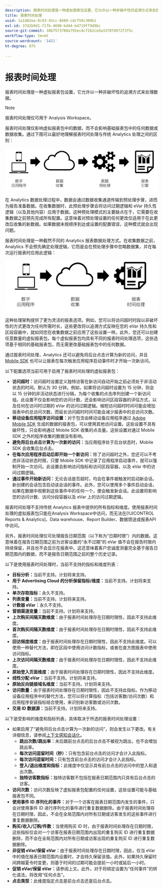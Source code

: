 ```yaml
---
description: 报表时间处理是一种虚拟报表包设置，它允许以一种非破坏性的追溯方式来处理数据。
title: 报表时间处理
uuid: 1a1d82ea-8c93-43cc-8689-cdcf59c309b1
exl-id: 3742b9d1-f1fb-4690-bd44-b4719ff9d9bc
source-git-commit: 3867573780a791ec4cf2b2ceda33707d972f3f5c
workflow-type: tm+mt
source-wordcount: '1421'
ht-degree: 97%

---
```


# 报表时间处理

报表时间处理是一种虚拟报表包设置，它允许以一种非破坏性的追溯方式来处理数据。

>[!NOTE]
>
>报表时间处理仅可用于 Analysis Workspace。

报表时间处理仅影响虚拟报表包中的数据，而不会影响基础报表包中的任何数据或数据收集。通过下图可以最好地理解报表时间处理与传统 Analytics 处理之间的区别：

![Google1](assets/google1.jpg)

在 Analytics 数据处理过程中，数据会通过数据收集通道传输到预处理步骤，进而为报告准备数据。在收集数据时，此预处理步骤会将访问过期逻辑和 eVar 持久性逻辑（以及其他内容）应用于数据。这种预处理模式的主要缺点在于，它需要在收集数据之前预先完成所有配置。这意味着对预处理设置的任何更改仅适用于在此更改后收集的新数据。如果数据未按顺序到达或设置的配置错误，这种模式就会出现问题。

报表时间处理是一种截然不同的 Analytics 报表数据处理方式。在收集数据之前，Analytics 不会预先确定处理逻辑，它而是会在预处理步骤中忽略数据集，并在每次运行报表时应用此逻辑：

![Google2](assets/google2.jpg)

这种处理架构提供了更为灵活的报表选项。例如，您可以将访问超时时段以非破坏性的方式更改为任何所需时长，这些更改将以追溯方式反映在您的 eVar 持久性和区段容器中，就如同您在收集数据之前应用了这些设置一样。此外，您还可以创建任意数量的虚拟报表包，每个虚拟报表包均具有不同的报表时间处理选项，这些选项基于相同的基础报表包，而无需更改基础报表包中的任何数据。

通过报表时间处理，Analytics 还可以避免将后台点击计算为新的访问，并且 [Mobile SDK](https://www.adobe.io/apis/cloudplatform/mobile.html) 也可以让报表在每次触发应用程序启动事件时才开始一次新访问。

以下配置选项当前可用于启用了报表时间处理的虚拟报表包：

* **访问超时：**&#x200B;访问超时设置定义独特访客在新访问自动开始之前必须处于非活动状态的时间。默认为 30 分钟。例如，如果将访问超时设置为 15 分钟，则会以 15 分钟的非活动状态进行分隔，为每个收集的点击序列创建一个新访问组。此设置不仅会影响您的访问计数，还会影响访问区段容器的评估方式，以及任何在访问时过期的 eVar 的访问过期逻辑。缩短访问超时时间可能会增加报表中的总访问次数，而延长访问超时时间可能会减少报表中的总访问次数。
* **移动设备应用程序访问设置：**&#x200B;对于包含由移动设备应用程序通过 [Adobe Mobile SDK](https://www.adobe.io/apis/cloudplatform/mobile.html) 生成的数据的报表包，可以使用其他访问设置。这些设置不具有破坏性，只会影响通过 Mobile SDK 收集的点击量。这些设置对通过 Mobile SDK 之外的程序收集的数据没有影响。
* **避免将后台点击计算为一次新的访问：**&#x200B;当应用程序处于后台状态时，Mobile SDK 会收集后台点击。
* **在每次应用程序启动后即开始一个新访问：**&#x200B;除了访问超时之外，您还可以不考虑非活动状态时限，只要 Mobile SDK 中记录了应用程序启动事件，就可以强制开始一次访问。此设置会影响访问指标和访问区段容器，以及 eVar 中的访问过期逻辑。
* **通过事件开始新访问：**&#x200B;无论会话是否超时，均会在事件被触发时启动新会话。新创建的会话包含启动该会话的事件。此外，您可以使用多个事件启动会话，如果在数据中观察到这些事件中的任何一个，便会触发新会话。此设置将影响您的访问计数、访问分段容器以及 eVar 上的访问过期逻辑。

报表时间处理不支持传统 Analytics 报表中提供的所有指标和维度。使用报表时间处理的虚拟报表包只能在Analysis Workspace中访问，而无法在[!UICONTROL Reports &amp; Analytics]、Data warehouse、Report Builder、数据馈送或报表API中访问。

另外，报表时间处理仅可处理报告日期范围（以下称为“日期时限”）内的数据。这意味着在报告日期范围之前为访客设置的“永不过期”的 eVar 值不会在报告时限内持续保留，并且也不会显示在报表中。这还意味着客户忠诚度测量完全基于报告日期范围内的数据，而不是报告日期范围之前的整个历史记录。

以下是使用报表时间处理时，当前不支持的指标和维度列表：

* **目标分析：**&#x200B;当前不支持。计划将来支持。
* **用于 Advertising Cloud 的分析保留指标/维度：**&#x200B;当前不支持。计划将来支持。
* **单次存取指标：**&#x200B;永久不支持。
* **列表变量：**&#x200B;当前不支持。计划将来支持。
* **计数器 eVar：**&#x200B;永久不支持。
* **营销渠道变量：**&#x200B;当前不支持。计划将来支持。
* **上次购买间隔天数维度：**&#x200B;由于报表时间处理存在日期时限性，因此不支持此维度。
* **首次购买间隔天数维度：**&#x200B;由于报表时间处理存在日期时限性，因此不支持此维度。
* **回访频度维度：**&#x200B;由于报表时间处理存在日期时限性，因此不支持此维度。可以使用一种替代方法，即在区段中使用访问计数指标，或者在直方图报表中使用访问指标。
* **上次访问间隔天数维度：**&#x200B;由于报表时间处理存在日期时限性，因此不支持此维度。
* **原始登入页面维度：**&#x200B;由于报表时间处理存在日期时限性，因此不支持此维度。
* **线性分配 eVar：**&#x200B;当前不支持。计划将来支持。
* **原始反向链接域名维度：**&#x200B;当前不支持。计划将来支持。
* **访问数量：**&#x200B;由于报表时间处理存在日期时限性，因此不支持此指标。作为移动设备应用程序中的替代方法，您可以将计算指标（包括访客数/访问次数）和应用程序安装指标结合使用，来识别新访客数或访问次数。
* **交易 ID 数据源：**&#x200B;当前不支持。计划将来支持。

以下是受影响的维度和指标列表，具体取决于所选的报表时间处理设置：

* 如果启用了“避免将后台点击计算为一次新的访问”，则会发生以下更改。有关详细信息，请参阅[上下文感知会话化](vrs-mobile-visit-processing.md)。
   * **跳出次数/跳出率：**&#x200B;未后跟前台点击的后台点击不被视为跳出，也不会增加跳出率。
   * **每次访问逗留时间（秒）：**&#x200B;只有包含前台点击的访问才会计入此指标。
   * **每次访问逗留时间：**&#x200B;只有包含前台点击的访问才会计入此指标。
   * **登入/退出维度和指标：**&#x200B;此维度中仅显示具有前台点击的访问中的登入和退出次数。
   * **独特访客数指标：**&#x200B;独特访客数不包括在报表日期范围内只具有后台点击的访客。
* **访问次数：**&#x200B;访问次数反映了虚拟报表包配置的任何设置，这些设置可能与基础报表包不同。
* **使用事件 ID 序列化的事件：**&#x200B;对于一个访客在报表日期范围内发生的事件，只会对使用事件 ID 进行序列化的事件进行重复数据删除。由于报表时间处理存在日期时限，因此，不会在全局范围内对所有日期或访客发生的这些事件进行重复数据删除。
* **购买/收入/订购/件数：**&#x200B;当使用购买 ID 时，由于报表时间处理存在日期时限，这些指标仅会对一个访客在报表日期范围内出现的重复购买 ID 进行重复数据删除，而不会在全局范围内对所有日期或访客出现的重复购买 ID 进行重复数据删除。
* **非促销 eVar/保留 eVar：**&#x200B;由于报表时间处理存在日期时限，因此，仅当 eVar 中的值在报表日期范围内设置时，才会持久保留该值。此外，如果持久保留时间跨越夏令时变更，则基于时间的过期可能会提前一小时或延后一小时。
* **促销 eVar/保留 eVar：**&#x200B;请参阅上文。此外，对于将绑定设置为“任何事件”的转化语法，将改用“任何点击”。
* **点击类型：**&#x200B;此维度指定点击是前台点击还是后台点击。

